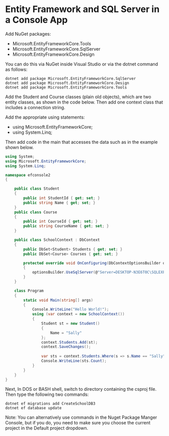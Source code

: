 # Entity Framework and SQL Server in a Console App

Add NuGet packages:

* Microsoft.EntityFrameworkCore.Tools
* Microsoft.EntityFrameworkCore.SqlServer
* Microsoft.EntityFrameworkCore.Design

You can do this via NuGet inside Visual Studio or via the dotnet command as follows:

```
dotnet add package Microsoft.EntityFrameworkCore.SqlServer
dotnet add package Microsoft.EntityFrameworkCore.Design
dotnet add package Microsoft.EntityFrameworkCore.Tools
```

Add the Student and Course classes (plain old objects), which are two entity classes, as shown in the code below. Then add one context class that includes a connection string.

Add the appropriate using statements:

* using Microsoft.EntityFrameworkCore;
* using System.Linq;


Then add code in the main that accesses the data such as in the example shown below.

```cs
using System;
using Microsoft.EntityFrameworkCore;
using System.Linq;

namespace efconsole2
{

    public class Student
    {
        public int StudentId { get; set; }
        public string Name { get; set; }
    }
    public class Course
    {
        public int CourseId { get; set; }
        public string CourseName { get; set; }
    }

    public class SchoolContext : DbContext
    {
        public DbSet<Student> Students { get; set; }
        public DbSet<Course> Courses { get; set; }

        protected override void OnConfiguring(DbContextOptionsBuilder optionsBuilder)
        {
            optionsBuilder.UseSqlServer(@"Server=DESKTOP-N3E6T0C\SQLEXPRESSGC;Database=gcentity2;User Id=sa;Password=abc123;");
        }
    }

    class Program
    {
        static void Main(string[] args)
        {
            Console.WriteLine("Hello World!");
            using (var context = new SchoolContext())
            {
                Student st = new Student()
                {
                    Name = "Sally"
                };
                context.Students.Add(st);
                context.SaveChanges();
                
                var sts = context.Students.Where(s => s.Name == "Sally").ToList();
                Console.WriteLine(sts.Count);
            }
        }
    }
}
```

Next, In DOS or BASH shell, switch to directory containing the csproj file. Then type the following two commands:
```
dotnet ef migrations add CreateSchoolDB3
dotnet ef database update
```

Note: You can alternatively use commands in the Nuget Package Manger Console, but if you do, you need to make sure you choose the current project in the Default project dropdown.
